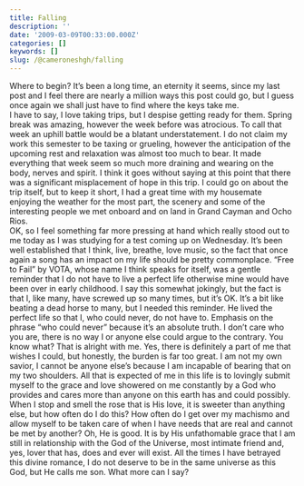 ```yaml
---
title: Falling
description: ''
date: '2009-03-09T00:33:00.000Z'
categories: []
keywords: []
slug: /@cameroneshgh/falling
---
```


Where to begin? It’s been a long time, an eternity it seems, since my last post and I feel there are nearly a million ways this post could go, but I guess once again we shall just have to find where the keys take me.  
I have to say, I love taking trips, but I despise getting ready for them. Spring break was amazing, however the week before was atrocious. To call that week an uphill battle would be a blatant understatement. I do not claim my work this semester to be taxing or grueling, however the anticipation of the upcoming rest and relaxation was almost too much to bear. It made everything that week seem so much more draining and wearing on the body, nerves and spirit. I think it goes without saying at this point that there was a significant misplacement of hope in this trip. I could go on about the trip itself, but to keep it short, I had a great time with my housemate enjoying the weather for the most part, the scenery and some of the interesting people we met onboard and on land in Grand Cayman and Ocho Rios.  
OK, so I feel something far more pressing at hand which really stood out to me today as I was studying for a test coming up on Wednesday. It’s been well established that I think, live, breathe, love music, so the fact that once again a song has an impact on my life should be pretty commonplace. “Free to Fail” by VOTA, whose name I think speaks for itself, was a gentle reminder that I do not have to live a perfect life otherwise mine would have been over in early childhood. I say this somewhat jokingly, but the fact is that I, like many, have screwed up so many times, but it’s OK. It’s a bit like beating a dead horse to many, but I needed this reminder. He lived the perfect life so that I, who could never, do not have to. Emphasis on the phrase “who could never” because it’s an absolute truth. I don’t care who you are, there is no way I or anyone else could argue to the contrary. You know what? That is alright with me. Yes, there is definitely a part of me that wishes I could, but honestly, the burden is far too great. I am not my own savior, I cannot be anyone else’s because I am incapable of bearing that on my two shoulders. All that is expected of me in this life is to lovingly submit myself to the grace and love showered on me constantly by a God who provides and cares more than anyone on this earth has and could possibly. When I stop and smell the rose that is His love, it is sweeter than anything else, but how often do I do this? How often do I get over my machismo and allow myself to be taken care of when I have needs that are real and cannot be met by another? Oh, He is good. It is by His unfathomable grace that I am still in relationship with the God of the Universe, most intimate friend and, yes, lover that has, does and ever will exist. All the times I have betrayed this divine romance, I do not deserve to be in the same universe as this God, but He calls me son. What more can I say?